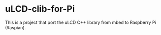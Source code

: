 # uLCD-clib-for-Pi
This is a project that port the uLCD C++ library from mbed to Raspberry Pi (Raspian).
